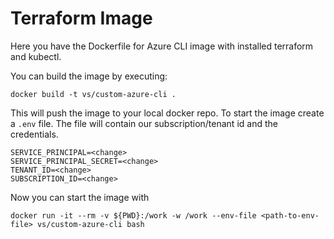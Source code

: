 # Terraform Image
Here you have the Dockerfile for Azure CLI image with installed terraform and kubectl. 

You can build the image by executing:
```shell
docker build -t vs/custom-azure-cli .
```
This will push the image to your local docker repo. To start the image create a `.env` file. The file will contain our subscription/tenant id and the credentials. 
```text
SERVICE_PRINCIPAL=<change>
SERVICE_PRINCIPAL_SECRET=<change>
TENANT_ID=<change>
SUBSCRIPTION_ID=<change>
```
Now you can start the image with
```shell
docker run -it --rm -v ${PWD}:/work -w /work --env-file <path-to-env-file> vs/custom-azure-cli bash

```
